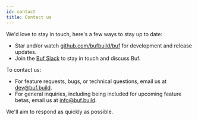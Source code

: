 ```yaml
---
id: contact
title: Contact us
---
```


We'd love to stay in touch, here's a few ways to stay up to date:

- Star and/or watch [github.com/bufbuild/buf](https://github.com/bufbuild/buf) for development
  and release updates.
- Join the [Buf Slack](https://join.slack.com/t/bufbuild/shared_invite/zt-f5k547ki-VDs_iC4TblNCu7ubhRD17w)
  to stay in touch and discuss Buf.

To contact us:

- For feature requests, bugs, or technical questions, email us at [dev@buf.build](mailto:dev@buf.build).
- For general inquiries, including being included for upcoming feature betas,
  email us at [info@buf.build](mailto:info@buf.build).

We'll aim to respond as quickly as possible.
